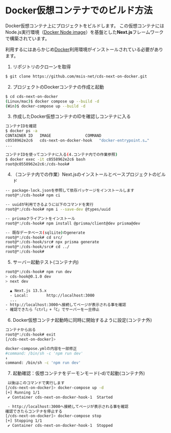 # Docker仮想コンテナでのビルド方法
Docker仮想コンテナ上にプロジェクトをビルドします。
この仮想コンテナにはNode.js実行環境（[Docker Node image](https://hub.docker.com/_/node/)）を基盤とした**Next.js**フレームワークで構築されています。

利用するにはあらかじめ[Docker](https://www.docker.com/)利用環境がインストールされている必要があります。

1. リポジトリのクローンを取得
```bash
$ git clone https://github.com/msis-net/cds-next-on-docker.git
```

2. プロジェクトのDockerコンテナの作成と起動
```bash
$ cd cds-next-on-docker
(Linux/mac)$ docker compose up --build -d
(Win)$ docker-compose up --build -d
```

3. 作成したDocker仮想コンテナのIDを確認しコンテナに入る
```bash
コンテナIDを確認
$ docker ps -a
CONTAINER ID   IMAGE               COMMAND                
c0558962e2c6   cds-next-on-docker-hook   "docker-entrypoint.s…"  
...

コンテナIDを使ってコンテナに入る(4.コンテナ内での作業参照)
$ docker exec -it c0558962e2c6 bash
root@c0558962e2c6:/cds-hook#
```

4. （コンテナ内での作業）Next.jsのインストールとベースプロジェクトのビルド
```bash
-- package-lock.jsonを参照して依存パッケージをインストールします
root@*:/cds-hook# npm ci

-- uuidが利用できるように以下のコマンドを実行
root@*:/cds-hook# npm i --save-dev @types/uuid

-- prismaクライアントをインストール
root@*:/cds-hook# npm install @prisma/client@dev prisma@dev

-- 既存データベース(sqlLite)のgenerate
root@*:/cds-hook# cd src/
root@*:/cds-hook/src# npx prisma generate
root@*:/cds-hook/src# cd ../ 
root@*:/cds-hook#
```

5. サーバー起動テスト(コンテナ内)
```bash
root@*:/cds-hook# npm run dev
> cds-hook@0.1.0 dev
> next dev

  ▲ Next.js 13.5.x
  - Local:        http://localhost:3000
  ...
- http://localhost:3000へ接続してページが表示される事を確認
- 確認できたら「ctrl」+「C」でサーバーを一旦停止
```

6. Docker仮想コンテナ起動時に同時に開始するように設定(コンテナ外)

```bash
コンテナから出る
root@*:/cds-hook# exit
[/cds-next-on-docker]>

docker-compose.ymlの内容を一部修正
#command: /bin/sh -c 'npm run dev'
↓
command: /bin/sh -c 'npm run dev' 
```

7. 起動確認：仮想コンテナをデーモンモード(-d)で起動(コンテナ外)
```bash
 以後はこのコマンドで実行します
[/cds-next-on-docker]> docker-compose up -d 
[+] Running 1/1
 ✔ Container cds-next-on-docker-hook-1  Started

 - http://localhost:3000へ接続してページが表示される事を確認
確認できたらコンテナを停止する
[/cds-next-on-docker]> docker-compose stop
[+] Stopping 1/1
 ✔ Container cds-next-on-docker-hook-1  Stopped
